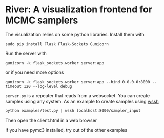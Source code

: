 # River: A visualization frontend for MCMC samplers

The visualization relies on some python libraries.
Install them with

    sudo pip install Flask Flask-Sockets Gunicorn

Run the server with

    gunicorn -k flask_sockets.worker server:app

or if you need more options

    gunicorn -k flask_sockets.worker server:app --bind 0.0.0.0:8000 --timeout 120 --log-level debug
 
`server.py` is a repeater that reads from a websocket. You can create samples using any system.
As an example to create samples using [wssh](https://github.com/progrium/wssh)

    python examples/test.py | wssh localhost:8000/sampler_input

Then open the client.html in a web browser

If you have pymc3 installed, try out of the other examples
